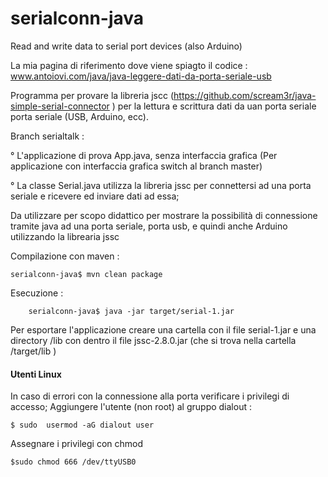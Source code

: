 # serialconn-java
Read and write data to serial port devices (also  Arduino)

La mia pagina di riferimento dove viene spiagto il codice :
  www.antoiovi.com/java/java-leggere-dati-da-porta-seriale-usb

 Programma per provare la libreria jscc (https://github.com/scream3r/java-simple-serial-connector ) per la lettura  e scrittura dati da uan porta seriale porta seriale (USB, Arduino, ecc).
 
Branch serialtalk :
    
 ° L'applicazione di prova App.java, senza interfaccia grafica (Per applicazione con interfaccia grafica
 		switch al branch master)
 
 ° La classe Serial.java utilizza la libreria jssc per connettersi ad una porta seriale e ricevere ed inviare dati ad essa;
 
 
 
 Da utilizzare per scopo didattico per mostrare la possibilità di connessione tramite java ad una 
 porta seriale, porta usb, e quindi anche Arduino utilizzando la librearia jssc
  
 Compilazione con maven : 
 			
	serialconn-java$ mvn clean package
 
 
 
 Esecuzione :
		
		serialconn-java$ java -jar target/serial-1.jar 		
		

Per esportare l'applicazione creare una cartella con il file serial-1.jar e una directory
	 /lib con dentro il file jssc-2.8.0.jar (che si trova nella cartella /target/lib )
	 
	 

#### Utenti Linux
  
 
 In caso di errori con la connessione alla porta verificare i privilegi di accesso;
 Aggiungere l'utente (non root)  al gruppo dialout :
	
	$ sudo  usermod -aG dialout user

  Assegnare i privilegi con chmod 
			
	$sudo chmod 666 /dev/ttyUSB0
 
 
